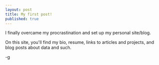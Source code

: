 ```yaml
---
layout: post
title: My first post!
published: true
---
```

I finally overcame my procrastination and set up my personal site/blog.

On this site, you'll find my bio, resume, links to articles and projects, and blog posts about data and such.

-g
